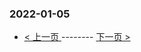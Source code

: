 ### 2022-01-05 
 

- [ < 上一页 ](https://github.com/able8/weibo-hot-record/blob/master/2022-01-04.md) -------- [ 下一页 > ](https://github.com/able8/weibo-hot-record/blob/master/2022-01-06.md)